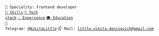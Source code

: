 <code>👷 Speciality: Frontend developer</code><br>
<code>[🧮 Skills](SKILLS.md)</code> <code>[🔧 Tech stack](STACK.md)</code> <code>[💡 Experience](EXPERIENCE.md)</code> <code>[🎓 Education](EDUCATION.md)</code></code><br>
<code>💬 Telegram: [@NikitaLittle](https://telegram.me/NikitaLittle)</code> <code>📫 Mail: [little.nikita.denisovich@gmail.com](mailto:little.nikita.denisovich@gmail.com)</code>


